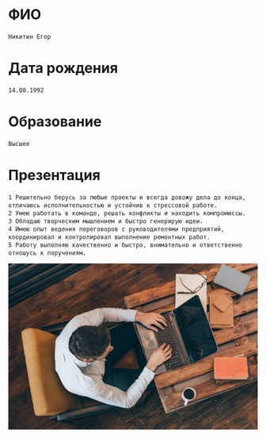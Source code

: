 # ФИО
    Никитин Егор
# Дата рождения
    14.08.1992
# Образование
    Высшее
# Презентация
    1 Решительно берусь за любые проекты и всегда довожу дела до конца, отличаюсь исполнительностью и устойчив к стрессовой работе. 
    2 Умею работать в команде, решать конфликты и находить компромиссы. 
    3 Обладаю творческим мышлением и быстро генерирую идеи.
    4 Имею опыт ведения переговоров с руководителями предприятий, координировал и контролировал выполнение ремонтных работ. 
    5 Работу выполняю качественно и быстро, внимательно и ответственно отношусь к поручениям.

![Alt text](image.png)
